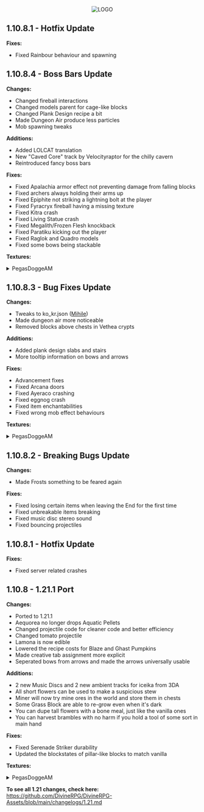 <p align="center">
  <img src="https://i.imgur.com/NKR7Zhz.png" alt="LOGO"/>
</p>

## 1.10.8.1 - Hotfix Update
**Fixes:**
- Fixed Rainbour behaviour and spawning

## 1.10.8.4 - Boss Bars Update

**Changes:**
- Changed fireball interactions
- Changed models parent for cage-like blocks
- Changed Plank Design recipe a bit
- Made Dungeon Air produce less particles
- Mob spawning tweaks

**Additions:**
- Added LOLCAT translation
- New "Caved Core" track by Velocityraptor for the chilly cavern
- Reintroduced fancy boss bars

**Fixes:**
- Fixed Apalachia armor effect not preventing damage from falling blocks
- Fixed archers always holding their arms up
- Fixed Epiphite not striking a lightning bolt at the player
- Fixed Fyracryx fireball having a missing texture
- Fixed Kitra crash
- Fixed Living Statue crash
- Fixed Megalith/Frozen Flesh knockback
- Fixed Paratiku kicking out the player
- Fixed Raglok and Quadro models
- Fixed some bows being stackable

**Textures:**
<details closed>
<summary>PegasDoggeAM</summary>
<br>
dungeon_tokens, boss bars
</details>

## 1.10.8.3 - Bug Fixes Update

**Changes:**
- Tweaks to ko_kr.json ([Mihile](https://github.com/DivineRPG/DivineRPG/pull/702))
- Made dungeon air more noticeable
- Removed blocks above chests in Vethea crypts

**Additions:**
- Added plank design slabs and stairs
- More tooltip information on bows and arrows

**Fixes:**
- Advancement fixes
- Fixed Arcana doors
- Fixed Ayeraco crashing
- Fixed eggnog crash
- Fixed item enchantabilities
- Fixed wrong mob effect behaviours

**Textures:**
<details closed>
<summary>PegasDoggeAM</summary>
<br>
glacial_wall_totem, Arcana potions, Vethea templates, battle_bricks, gilded_bricks, ancient_tile
</details>

## 1.10.8.2 - Breaking Bugs Update

**Changes:**
- Made Frosts something to be feared again

**Fixes:**
- Fixed losing certain items when leaving the End for the first time
- Fixed unbreakable items breaking
- Fixed music disc stereo sound
- Fixed bouncing projectiles

## 1.10.8.1 - Hotfix Update

**Fixes:**
- Fixed server related crashes

## 1.10.8 - 1.21.1 Port

**Changes:**
- Ported to 1.21.1
- Aequorea no longer drops Aquatic Pellets
- Changed projectile code for cleaner code and better efficiency
- Changed tomato projectile
- Lamona is now edible
- Lowered the recipe costs for Blaze and Ghast Pumpkins
- Made creative tab assignment more explicit
- Seperated bows from arrows and made the arrows universally usable

**Additions:**
- 2 new Music Discs and 2 new ambient tracks for iceika from 3DA
- All short flowers can be used to make a suspicious stew
- Miner will now try mine ores in the world and store them in chests
- Some Grass Block are able to re-grow even when it's dark
- You can dupe tall flowers with a bone meal, just like the vanilla ones
- You can harvest brambles with no harm if you hold a tool of some sort in main hand

**Fixes:**
- Fixed Serenade Striker durability
- Updated the blockstates of pillar-like blocks to match vanilla

**Textures:**
<details closed>
<summary>PegasDoggeAM</summary>
<br>
kraken_skin, skeleman armor (items), cheese, advanced_mushroom_stew, chicken_dinner, cauldron_flesh, fruit_cake, chocolate_log, donut, lamona (+seeds), pinfly (+seeds), sky_plant_seeds, marsine_seeds, veilo_seeds, acid, dirty_pearls, clean_pearls, polished_pearls, shiny_pearls, rock_chunks, dream_cake, band_of_lheiva_hunting, miners_amulet, checker, fancy_wool, cobaltite, blue_stone, oxdrite blocks/items, olivine item/blocks, icicle (arrow, bane, bow, dagger), glacial_blade, molten_sword, frozen grass, candy canes, frosted allure, ancient (door, stone, bricks), soul (stone, sludge), degraded (door, bricks), arcanium (metal, power), twilight bricks
</details>

**To see all 1.21 changes, check here:**
https://github.com/DivineRPG/DivineRPG-Assets/blob/main/changelogs/1.21.md
